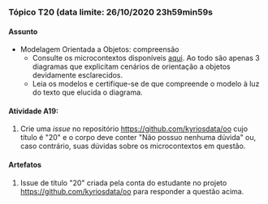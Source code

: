 ### Tópico T20 (data limite: **26/10/2020 23h59min59s**

#### Assunto

- Modelagem Orientada a Objetos: compreensão
  - Consulte os microcontextos disponíveis [aqui](../modelos/modelos-08.md). Ao todo são apenas 3 diagramas que explicitam cenários de orientação a objetos devidamente esclarecidos.
  - Leia os modelos e certifique-se de que compreende o modelo à luz do
    texto que elucida o diagrama.

#### Atividade A19:

1. Crie uma _issue_ no repositório https://github.com/kyriosdata/oo cujo título é "20" e o corpo deve conter "Não possuo nenhuma dúvida" ou, caso contrário, suas dúvidas sobre os microcontextos em questão.

#### Artefatos

1. Issue de título "20" criada pela conta do estudante no projeto https://github.com/kyriosdata/oo para responder a questão acima.
